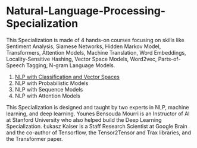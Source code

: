 # Natural-Language-Processing-Specialization
This Specialization is made of 4 hands-on courses focusing on skills like Sentiment Analysis, Siamese Networks, Hidden Markov Model, Transformers, Attention Models, Machine Translation, Word Embeddings, Locality-Sensitive Hashing, Vector Space Models, Word2vec, Parts-of-Speech Tagging, N-gram Language Models.
1. [NLP with Classification and Vector Spaces](https://github.com/vivekprajapati2048/Natural-Language-Processing-Specialization/tree/master/1.%20Natural%20Language%20Processing%20with%20Classification%20and%20Vector%20Spaces)
2. NLP with Probabilistic Models
3. NLP with Sequence Models
4. NLP with Attention Models  

This Specialization is designed and taught by two experts in NLP, machine learning, and deep learning. Younes Bensouda Mourri is an Instructor of AI at Stanford University who also helped build the Deep Learning Specialization. Łukasz Kaiser is a Staff Research Scientist at Google Brain and the co-author of Tensorflow, the Tensor2Tensor and Trax libraries, and the Transformer paper.
